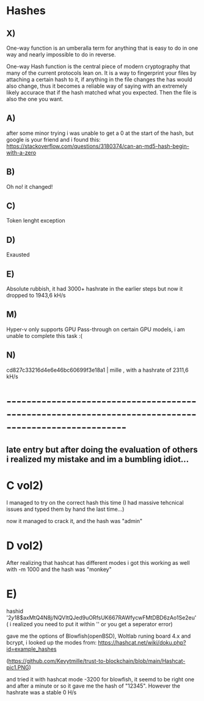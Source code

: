 # Hashes

## X)
One-way function is an umberalla term for anything that is easy to do in one way and nearly impossible to do in reverse.

One-way Hash function is the central piece of modern cryptography that many of the current protocols lean on. It is a way to fingerprint your files by attaching a certain hash to it, if anything in the file changes
the has would also change, thus it becomes a reliable way of saying with an extremely likely accurace that if the hash matched what you expected. Then the file is also the one you want.


## A)
  after some minor trying i was unable to get a 0 at the start of the hash, but google is your friend and i found this: https://stackoverflow.com/questions/3180374/can-an-md5-hash-begin-with-a-zero 

##  B)
  Oh no! it changed!

## C)
  Token lenght exception

## D)
  Exausted

## E)
  Absolute rubbish, it had 3000+ hashrate in the earlier steps but now it dropped to 1943,6 kH/s

## M)
  Hyper-v only supports GPU Pass-through on certain GPU models, i am unable to complete this task :(

## N)
  cd827c33216d4e6e46bc60699f3e18a1 | mille , with a hashrate of 2311,6 kH/s

# ----------------------------------------------------------------------------------------------------

## late entry but after doing the evaluation of others i realized my mistake and im a bumbling idiot...

# C vol2)
  I managed to try on the correct hash this time (I had massive tehcnical issues and typed them by hand the last time...) 

  now it managed to crack it, and the hash was "admin"

# D vol2)
  After realizing that hashcat has different modes i got this working as well with -m 1000 and the hash was "monkey"

# E) 
  hashid '$2y$18$axMtQ4N8j/NQVItQJed9uORfsUK667RAWfycwFMtDBD6zAo1Se2eu' ( i realized you need to put it within '' or you get a seperator error)

  gave me the options of Blowfish(openBSD), Woltlab runing board 4.x and bcrypt, i looked up the modes from: https://hashcat.net/wiki/doku.php?id=example_hashes
  
 (https://github.com/Kevytmille/trust-to-blockchain/blob/main/Hashcat-pic1.PNG)

  and tried it with hashcat mode -3200 for blowfish, it seemd to be right one and after a minute or so it gave me the hash of "12345". However the hashrate was a stable 0 H/s

